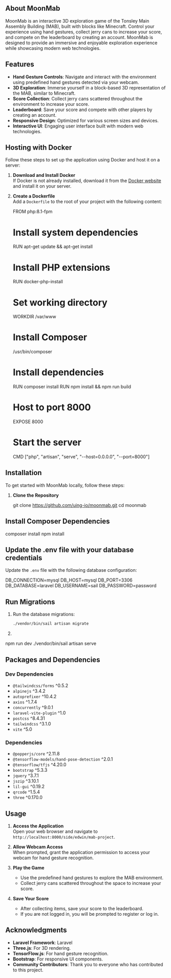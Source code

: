 ## About MoonMab

MoonMab is an interactive 3D exploration game of the Tonsley Main Assembly Building (MAB), built with blocks like Minecraft. Control your experience using hand gestures, collect jerry cans to increase your score, and compete on the leaderboard by creating an account. MoonMab is designed to provide an immersive and enjoyable exploration experience while showcasing modern web technologies.

## Features

- **Hand Gesture Controls**: Navigate and interact with the environment using predefined hand gestures detected via your     webcam.
- **3D Exploration**: Immerse yourself in a block-based 3D representation of the MAB, similar to Minecraft.
- **Score Collection**: Collect jerry cans scattered throughout the environment to increase your score.
- **Leaderboard**: Save your score and compete with other players by creating an account.
- **Responsive Design**: Optimized for various screen sizes and devices.
- **Interactive UI**: Engaging user interface built with modern web technologies.

## Hosting with Docker

Follow these steps to set up the application using Docker and host it on a server:

1. **Download and Install Docker**  
   If Docker is not already installed, download it from the [Docker website](https://www.docker.com/products/docker-desktop) and install it on your server.

2. **Create a Dockerfile**  
   Add a `Dockerfile` to the root of your project with the following content:

   FROM php:8.1-fpm

   # Install system dependencies
   RUN apt-get update && apt-get install

   # Install PHP extensions
   RUN docker-php-install

   # Set working directory
   WORKDIR /var/www

   # Install Composer
    /usr/bin/composer 

   # Install dependencies
   RUN composer install 
   RUN npm install && npm run build

   # Host to port 8000
   EXPOSE 8000

   # Start the server
   CMD ["php", "artisan", "serve", "--host=0.0.0.0", "--port=8000"]


## Installation

To get started with MoonMab locally, follow these steps:

1. **Clone the Repository**

   git clone https://github.com/uing-io/moonmab.git
   cd moonmab


## Install Composer Dependencies

composer install
npm install


## Update the .env file with your database credentials

Update the `.env` file with the following database configuration:

DB_CONNECTION=mysql
DB_HOST=mysql
DB_PORT=3306
DB_DATABASE=laravel
DB_USERNAME=sail
DB_PASSWORD=password


## Run Migrations

1. Run the database migrations:
   ```bash
   ./vendor/bin/sail artisan migrate
2. 
npm run dev
./vendor/bin/sail artisan serve

## Packages and Dependencies

### Dev Dependencies

- `@tailwindcss/forms` ^0.5.2
- `alpinejs` ^3.4.2
- `autoprefixer` ^10.4.2
- `axios` ^1.7.4
- `concurrently` ^9.0.1
- `laravel-vite-plugin` ^1.0
- `postcss` ^8.4.31
- `tailwindcss` ^3.1.0
- `vite` ^5.0

### Dependencies

- `@popperjs/core` ^2.11.8
- `@tensorflow-models/hand-pose-detection` ^2.0.1
- `@tensorflow/tfjs` ^4.20.0
- `bootstrap` ^5.3.3
- `jquery` ^3.7.1
- `jszip` ^3.10.1
- `lil-gui` ^0.19.2
- `qrcode` ^1.5.4
- `three` ^0.170.0


## Usage

1. **Access the Application**  
   Open your web browser and navigate to `http://localhost:8000/side/edwin/mab-project`.

2. **Allow Webcam Access**  
   When prompted, grant the application permission to access your webcam for hand gesture recognition.

3. **Play the Game**  
   - Use the predefined hand gestures to explore the MAB environment.  
   - Collect jerry cans scattered throughout the space to increase your score.

4. **Save Your Score**  
   - After collecting items, save your score to the leaderboard.  
   - If you are not logged in, you will be prompted to register or log in.

## Acknowledgments

- **Laravel Framework**: Laravel
- **Three.js**: For 3D rendering.
- **TensorFlow.js**: For hand gesture recognition.
- **Bootstrap**: For responsive UI components.
- **Community Contributors**: Thank you to everyone who has contributed to this project.
